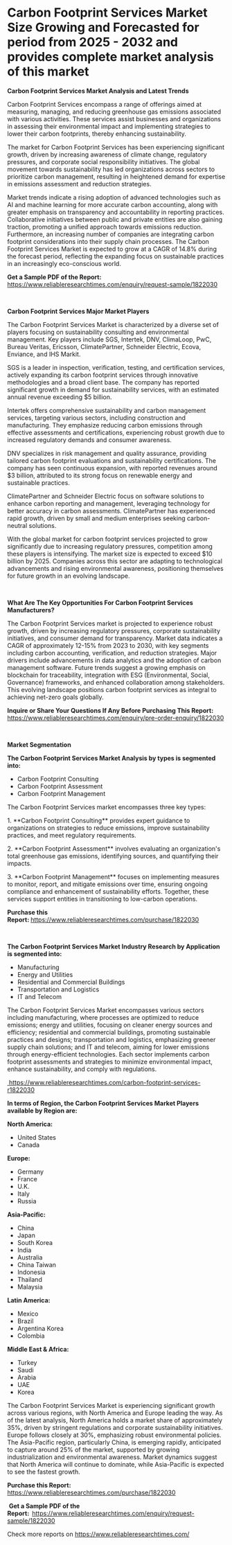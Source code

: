 <p><h1>Carbon Footprint Services Market Size Growing and Forecasted for period from 2025 - 2032 and provides complete market analysis of this market</h1></p><p><strong>Carbon Footprint Services Market Analysis and Latest Trends</strong></p>
<p><p>Carbon Footprint Services encompass a range of offerings aimed at measuring, managing, and reducing greenhouse gas emissions associated with various activities. These services assist businesses and organizations in assessing their environmental impact and implementing strategies to lower their carbon footprints, thereby enhancing sustainability. </p><p>The market for Carbon Footprint Services has been experiencing significant growth, driven by increasing awareness of climate change, regulatory pressures, and corporate social responsibility initiatives. The global movement towards sustainability has led organizations across sectors to prioritize carbon management, resulting in heightened demand for expertise in emissions assessment and reduction strategies. </p><p>Market trends indicate a rising adoption of advanced technologies such as AI and machine learning for more accurate carbon accounting, along with greater emphasis on transparency and accountability in reporting practices. Collaborative initiatives between public and private entities are also gaining traction, promoting a unified approach towards emissions reduction. Furthermore, an increasing number of companies are integrating carbon footprint considerations into their supply chain processes. The Carbon Footprint Services Market is expected to grow at a CAGR of 14.8% during the forecast period, reflecting the expanding focus on sustainable practices in an increasingly eco-conscious world.</p></p>
<p><strong>Get a Sample PDF of the Report:&nbsp;</strong> <a href="https://www.reliableresearchtimes.com/enquiry/request-sample/1822030?utm_campaign=3287&utm_medium=2&utm_source=Github&utm_content=ia&utm_term=09032025&utm_id=carbon-footprint-services">https://www.reliableresearchtimes.com/enquiry/request-sample/1822030</a></p>
<p>&nbsp;</p>
<p><strong>Carbon Footprint Services Major Market Players</strong></p>
<p><p>The Carbon Footprint Services Market is characterized by a diverse set of players focusing on sustainability consulting and environmental management. Key players include SGS, Intertek, DNV, ClimaLoop, PwC, Bureau Veritas, Ericsson, ClimatePartner, Schneider Electric, Ecova, Enviance, and IHS Markit. </p><p>SGS is a leader in inspection, verification, testing, and certification services, actively expanding its carbon footprint services through innovative methodologies and a broad client base. The company has reported significant growth in demand for sustainability services, with an estimated annual revenue exceeding $5 billion.</p><p>Intertek offers comprehensive sustainability and carbon management services, targeting various sectors, including construction and manufacturing. They emphasize reducing carbon emissions through effective assessments and certifications, experiencing robust growth due to increased regulatory demands and consumer awareness.</p><p>DNV specializes in risk management and quality assurance, providing tailored carbon footprint evaluations and sustainability certifications. The company has seen continuous expansion, with reported revenues around $3 billion, attributed to its strong focus on renewable energy and sustainable practices.</p><p>ClimatePartner and Schneider Electric focus on software solutions to enhance carbon reporting and management, leveraging technology for better accuracy in carbon assessments. ClimatePartner has experienced rapid growth, driven by small and medium enterprises seeking carbon-neutral solutions.</p><p>With the global market for carbon footprint services projected to grow significantly due to increasing regulatory pressures, competition among these players is intensifying. The market size is expected to exceed $10 billion by 2025. Companies across this sector are adapting to technological advancements and rising environmental awareness, positioning themselves for future growth in an evolving landscape.</p></p>
<p>&nbsp;</p>
<p><strong>What Are The Key Opportunities For Carbon Footprint Services Manufacturers?</strong></p>
<p><p>The Carbon Footprint Services market is projected to experience robust growth, driven by increasing regulatory pressures, corporate sustainability initiatives, and consumer demand for transparency. Market data indicates a CAGR of approximately 12-15% from 2023 to 2030, with key segments including carbon accounting, verification, and reduction strategies. Major drivers include advancements in data analytics and the adoption of carbon management software. Future trends suggest a growing emphasis on blockchain for traceability, integration with ESG (Environmental, Social, Governance) frameworks, and enhanced collaboration among stakeholders. This evolving landscape positions carbon footprint services as integral to achieving net-zero goals globally.</p></p>
<p><strong>Inquire or Share Your Questions If Any Before Purchasing This Report:</strong> <a href="https://www.reliableresearchtimes.com/enquiry/pre-order-enquiry/1822030?utm_campaign=3287&utm_medium=2&utm_source=Github&utm_content=ia&utm_term=09032025&utm_id=carbon-footprint-services">https://www.reliableresearchtimes.com/enquiry/pre-order-enquiry/1822030</a></p>
<p>&nbsp;</p>
<p><strong>Market Segmentation</strong></p>
<p><strong>The Carbon Footprint Services Market Analysis by types is segmented into:</strong></p>
<p><ul><li>Carbon Footprint Consulting</li><li>Carbon Footprint Assessment</li><li>Carbon Footprint Management</li></ul></p>
<p><p>The Carbon Footprint Services market encompasses three key types: </p><p>1. **Carbon Footprint Consulting** provides expert guidance to organizations on strategies to reduce emissions, improve sustainability practices, and meet regulatory requirements. </p><p>2. **Carbon Footprint Assessment** involves evaluating an organization's total greenhouse gas emissions, identifying sources, and quantifying their impacts. </p><p>3. **Carbon Footprint Management** focuses on implementing measures to monitor, report, and mitigate emissions over time, ensuring ongoing compliance and enhancement of sustainability efforts. Together, these services support entities in transitioning to low-carbon operations.</p></p>
<p><strong>Purchase this Report:&nbsp;</strong><a href="https://www.reliableresearchtimes.com/purchase/1822030?utm_campaign=3287&utm_medium=2&utm_source=Github&utm_content=ia&utm_term=09032025&utm_id=carbon-footprint-services">https://www.reliableresearchtimes.com/purchase/1822030</a></p>
<p>&nbsp;</p>
<p><strong>The Carbon Footprint Services Market Industry Research by Application is segmented into:</strong></p>
<p><ul><li>Manufacturing</li><li>Energy and Utilities</li><li>Residential and Commercial Buildings</li><li>Transportation and Logistics</li><li>IT and Telecom</li></ul></p>
<p><p>The Carbon Footprint Services Market encompasses various sectors including manufacturing, where processes are optimized to reduce emissions; energy and utilities, focusing on cleaner energy sources and efficiency; residential and commercial buildings, promoting sustainable practices and designs; transportation and logistics, emphasizing greener supply chain solutions; and IT and telecom, aiming for lower emissions through energy-efficient technologies. Each sector implements carbon footprint assessments and strategies to minimize environmental impact, enhance sustainability, and comply with regulations.</p></p>
<p><a href="https://www.reliableresearchtimes.com/carbon-footprint-services-r1822030?utm_campaign=3287&utm_medium=2&utm_source=Github&utm_content=ia&utm_term=09032025&utm_id=carbon-footprint-services">&nbsp;https://www.reliableresearchtimes.com/carbon-footprint-services-r1822030</a></p>
<p><strong>In terms of Region, the Carbon Footprint Services Market Players available by Region are:</strong></p>
<p>
    <p> <strong> North America: </strong>
        <ul>
            <li>United States</li>
            <li>Canada</li>
        </ul>
        </p> 
    <p> <strong> Europe: </strong>
        <ul>
            <li>Germany</li>
            <li>France</li>
            <li>U.K.</li>
            <li>Italy</li>
            <li>Russia</li>
        </ul>
        </p> 
    <p> <strong> Asia-Pacific: </strong>
        <ul>
            <li>China</li>
            <li>Japan</li>
            <li>South Korea</li>
            <li>India</li>
            <li>Australia</li>
            <li>China Taiwan</li>
            <li>Indonesia</li>
            <li>Thailand</li>
            <li>Malaysia</li>
        </ul>
        </p> 
    <p> <strong> Latin America: </strong>
        <ul>
            <li>Mexico</li>
            <li>Brazil</li>
            <li>Argentina Korea</li>
            <li>Colombia</li>
        </ul>
        </p> 
    <p> <strong> Middle East & Africa: </strong>
        <ul>
            <li>Turkey</li>
            <li>Saudi</li>
            <li>Arabia</li>
            <li>UAE</li>
            <li>Korea</li>
        </ul>
    </p>
    </p>
<p><p>The Carbon Footprint Services Market is experiencing significant growth across various regions, with North America and Europe leading the way. As of the latest analysis, North America holds a market share of approximately 35%, driven by stringent regulations and corporate sustainability initiatives. Europe follows closely at 30%, emphasizing robust environmental policies. The Asia-Pacific region, particularly China, is emerging rapidly, anticipated to capture around 25% of the market, supported by growing industrialization and environmental awareness. Market dynamics suggest that North America will continue to dominate, while Asia-Pacific is expected to see the fastest growth.</p></p>
<p><strong>Purchase this Report: </strong><a href="https://www.reliableresearchtimes.com/purchase/1822030?utm_campaign=3287&utm_medium=2&utm_source=Github&utm_content=ia&utm_term=09032025&utm_id=carbon-footprint-services">https://www.reliableresearchtimes.com/purchase/1822030</a></p>
<p>&nbsp;<strong>Get a Sample PDF of the Report:&nbsp;&nbsp;</strong><a href="https://www.reliableresearchtimes.com/enquiry/request-sample/1822030?utm_campaign=3287&utm_medium=2&utm_source=Github&utm_content=ia&utm_term=09032025&utm_id=carbon-footprint-services">https://www.reliableresearchtimes.com/enquiry/request-sample/1822030</a></p>
<p><strong></strong></p>
<p>Check more reports on <a href="https://www.reliableresearchtimes.com/?utm_campaign=3287&utm_medium=2&utm_source=Github&utm_content=ia&utm_term=09032025&utm_id=carbon-footprint-services">https://www.reliableresearchtimes.com/</a></p>